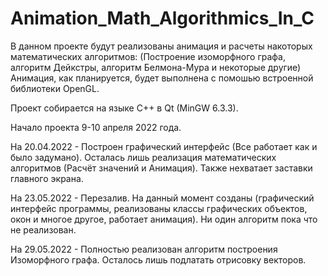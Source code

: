 # Animation_Math_Algorithmics_In_C

В данном проекте будут реализованы анимация и расчеты накоторых математических алгоритмов: (Построение изоморфного графа, алгоритм Дейкстры, алгоритм Белмона-Мура и некоторые другие) Анимация, как планируется, будет выполнена с помошью встроенной библиотеки OpenGL.

Проект собирается на языке C++ в Qt (MinGW 6.3.3).

Начало проекта 9-10 апреля 2022 года.

На 20.04.2022 - Построен графический интерфейс (Все работает как и было задумано). Осталась лишь реализация математических алгоритмов (Расчёт значений и Анимация). Также нехватает заставки главного экрана.

На 23.05.2022 - Перезалив. На данный момент созданы (графический интерфейс программы, реализованы классы графических объектов, окон и многое другое, работает анимация). Ни один алгоритм пока что не реализован.

На 29.05.2022 - Полностью реализован алгоритм построения Изоморфного графа. Осталось лишь подлатать отрисовку векторов.
